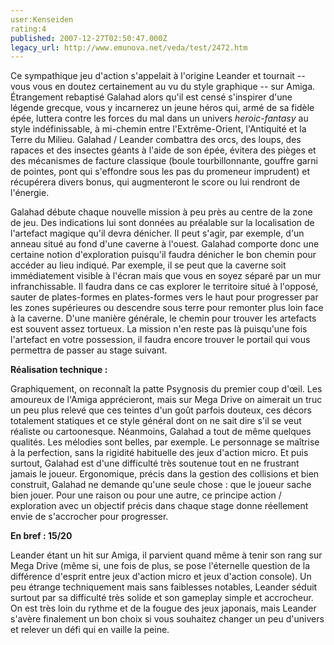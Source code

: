 ```yaml
---
user:Kenseiden
rating:4
published: 2007-12-27T02:50:47.000Z
legacy_url: http://www.emunova.net/veda/test/2472.htm
---
```

Ce sympathique jeu d'action s'appelait à l'origine Leander et tournait -- vous vous en doutez certainement au vu du style graphique -- sur Amiga. Étrangement rebaptisé Galahad alors qu'il est censé s'inspirer d'une légende grecque, vous y incarnerez un jeune héros qui, armé de sa fidèle épée, luttera contre les forces du mal dans un univers _heroic-fantasy_ au style indéfinissable, à mi-chemin entre l'Extrême-Orient, l'Antiquité et la Terre du Milieu. Galahad / Leander combattra des orcs, des loups, des rapaces et des insectes géants à l'aide de son épée, évitera des pièges et des mécanismes de facture classique (boule tourbillonnante, gouffre garni de pointes, pont qui s'effondre sous les pas du promeneur imprudent) et récupérera divers bonus, qui augmenteront le score ou lui rendront de l'énergie.  

  

Galahad débute chaque nouvelle mission à peu près au centre de la zone de jeu. Des indications lui sont données au préalable sur la localisation de l'artefact magique qu'il devra dénicher. Il peut s'agir, par exemple, d'un anneau situé au fond d'une caverne à l'ouest. Galahad comporte donc une certaine notion d'exploration puisqu'il faudra dénicher le bon chemin pour accéder au lieu indiqué. Par exemple, il se peut que la caverne soit immédiatement visible à l'écran mais que vous en soyez séparé par un mur infranchissable. Il faudra dans ce cas explorer le territoire situé à l'opposé, sauter de plates-formes en plates-formes vers le haut pour progresser par les zones supérieures ou descendre sous terre pour remonter plus loin face à la caverne. D'une manière générale, le chemin pour trouver les artefacts est souvent assez tortueux. La mission n'en reste pas là puisqu'une fois l'artefact en votre possession, il faudra encore trouver le portail qui vous permettra de passer au stage suivant.  

  

**Réalisation technique :**  

Graphiquement, on reconnaît la patte Psygnosis du premier coup d'œil. Les amoureux de l'Amiga apprécieront, mais sur Mega Drive on aimerait un truc un peu plus relevé que ces teintes d'un goût parfois douteux, ces décors totalement statiques et ce style général dont on ne sait dire s'il se veut réaliste ou cartoonesque. Néanmoins, Galahad a tout de même quelques qualités. Les mélodies sont belles, par exemple. Le personnage se maîtrise à la perfection, sans la rigidité habituelle des jeux d'action micro. Et puis surtout, Galahad est d'une difficulté très soutenue tout en ne frustrant jamais le joueur. Ergonomique, précis dans la gestion des collisions et bien construit, Galahad ne demande qu'une seule chose : que le joueur sache bien jouer. Pour une raison ou pour une autre, ce principe action / exploration avec un objectif précis dans chaque stage donne réellement envie de s'accrocher pour progresser.  

  

**En bref : 15/20**  

Leander étant un hit sur Amiga, il parvient quand même à tenir son rang sur Mega Drive (même si, une fois de plus, se pose l'éternelle question de la différence d'esprit entre jeux d'action micro et jeux d'action console). Un peu étrange techniquement mais sans faiblesses notables, Leander séduit surtout par sa difficulté très solide et son gameplay simple et accrocheur. On est très loin du rythme et de la fougue des jeux japonais, mais Leander s'avère finalement un bon choix si vous souhaitez changer un peu d'univers et relever un défi qui en vaille la peine.